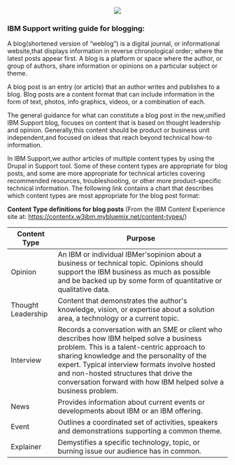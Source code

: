 <p dir="ltr" style="text-align: center;"><img lconnattachedresourcetype="page" lconnresourcetype="attachment" src="https://media.github.ibm.com/user/126034/files/82637cee-3057-11e9-878c-8eb7fa2b478c" /></p>


### IBM Support writing guide for blogging:

A blog(shortened version of “weblog”) is a digital journal, or informational website,that displays information in reverse chronological order; where the latest posts appear first. A blog is a platform or space where the author, or group of authors, share information or opinions on a particular subject or theme.

A blog post is an entry (or article) that an author writes and publishes to a blog. Blog posts are a content format that can include information in the form of text, photos, info graphics, videos, or a combination of each.

The general guidance for what can constitute a blog post in the new,unified IBM Support blog, focuses on content that is based on thought leadership and opinion. Generally,this content should be product or business unit independent,and focused on ideas that reach beyond technical how-to information.

In IBM Support,we author articles of multiple content types by using the Drupal in Support tool.  Some of these content types are appropriate for blog posts, and some are more appropriate for technical articles covering recommended resources, troubleshooting, or other more product-specific technical information. The following link contains a chart that describes which content types are most appropriate for the blog post format:

**Content Type definitions for blog posts** (From the IBM Content Experience site at: https://contentx.w3ibm.mybluemix.net/content-types/)

| Content Type  |  Purpose  |
|---------------|-----------|
| Opinion   |  An IBM or individual IBMer'sopinion about a business or technical topic. Opinions should support the IBM business as much as possible and be backed up by some form of quantitative or qualitative data.|
| Thought Leadership  |  Content that demonstrates the author's knowledge, vision, or expertise about a solution area, a technology or a current topic. |
| Interview  |  Records a conversation with an SME or client who describes how IBM helped solve a business problem. This is a talent-centric approach to sharing knowledge and the personality of the expert. Typical interview formats involve hosted and non-hosted structures that drive the conversation forward with how IBM helped solve a business problem. |
| News   |  Provides information about current events or developments about IBM or an IBM offering.  |
|Event   |  Outlines a coordinated set of activities, speakers and demonstrations supporting a common theme. |
| Explainer  | Demystifies a specific technology, topic, or burning issue our audience has in common.
